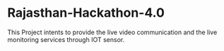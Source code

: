 # Rajasthan-Hackathon-4.0
This Project intents to provide the live video communication and  the live monitoring services through IOT sensor. 
